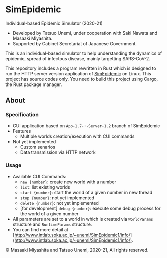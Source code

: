 # SimEpidemic
Individual-based Epidemic Simulator (2020-21)

- Developed by Tatsuo Unemi, under cooperation with Saki Nawata and Masaaki Miyashita.
- Supported by Cabinet Secretariat of Japanese Government.

This is an individual-based simulator to help understanding the dynamics of epidemic, spread of infectous disease, mainly targetting SARS-CoV-2.

This repository includes a program rewritten in Rust which is designed to run the HTTP server version application of [SimEpidemic](https://github.com/unemi/SimEpidemic) on Linux. This project has source codes only. You need to build this project using Cargo, the Rust package manager.

## About
### Specification
- CUI application based on `App-1.7-+-Server-1.2` branch of SimEpidemic
- Features
   - Multiple worlds creation/execution with CUI commands
- Not yet implemented
   - Custom senarios
   - Data transmission via HTTP network
### Usage
- Available CUI Commands:
  - `new {number}`: create new world with a number
  - `list`: list existing worlds
  - `start {number}`: start the world of a given number in new thread
  - `stop {number}`: not yet implemented
  - `delete {number}`: not yet implemented
  - [for development] `debug {number}`: execute some debug process for the world of a given number
- All parameters are set to a world in which is created via `WorldParams` structure and `RuntimeParams` structure.
- You can find more detail at [http://www.intlab.soka.ac.jp/~unemi/SimEpidemic1/info/](http://www.intlab.soka.ac.jp/~unemi/SimEpidemic1/info/).

&copy; Masaaki Miyashita and Tatsuo Unemi, 2020-21, All rights reserved.
